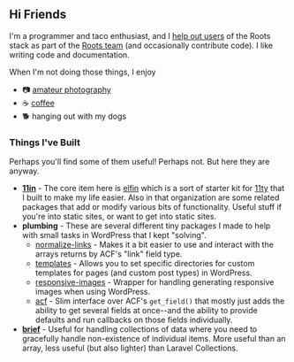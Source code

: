 ## Hi Friends

I'm a programmer and taco enthusiast, and I [help out users](https://discourse.roots.io/) of the Roots stack as part of the [Roots team](https://github.com/roots) (and occasionally contribute code). I like writing code and documentation.

When I'm not doing those things, I enjoy 

- 📷 [amateur photography](https://photos.alwaysblank.org) 
- ☕ [coffee](https://www.nossacoffee.com/)
- 🐕 hanging out with my dogs

### Things I've Built

Perhaps you'll find some of them useful!
Perhaps not.
But here they are anyway.

- **[11in](https://github.com/11in)** - The core item here is [elfin](https://github.com/11in/elfin) which is a sort of starter kit for [11ty](https://11ty.dev) that I built to make my life easier.
    Also in that organization are some related packages that add or modify various bits of functionality.
    Useful stuff if you're into static sites, or want to get into static sites.
- **plumbing** - These are several different tiny packages I made to help with small tasks in WordPress that I kept "solving".
    - [normalize-links](https://github.com/alwaysblank/plumbing-normalize-links) - Makes it a bit easier to use and interact with the arrays returns by ACF's "link" field type.
    - [templates](https://github.com/alwaysblank/plumbing-templates) - Allows you to set specific directories for custom templates for pages (and custom post types) in WordPress. 
    - [responsive-images](https://github.com/alwaysblank/plumbing-responsive-images) - Wrapper for handling generating responsive images when using WordPress.
    - [acf](https://github.com/alwaysblank/plumbing-acf) - Slim interface over ACF's `get_field()` that mostly just adds the ability to get several fields at once--and the ability to provide defaults and run callbacks on those fields individually.
- **[brief](https://github.com/alwaysblank/brief)** - Useful for handling collections of data where you need to gracefully handle non-existence of individual items.
    More useful than an array, less useful (but also lighter) than Laravel Collections.
